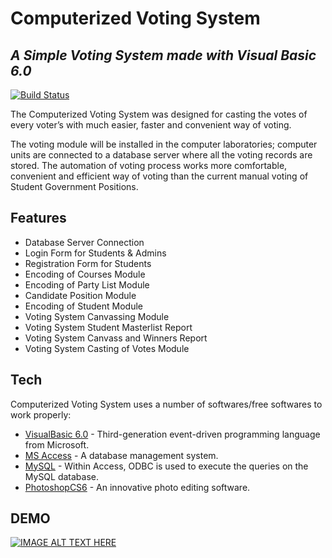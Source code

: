 # Computerized Voting System
## _A Simple Voting System made with Visual Basic 6.0_

[![Build Status](https://travis-ci.org/joemccann/dillinger.svg?branch=master)](https://github.com/acjacinto/computerized-voting-system)

The Computerized Voting System was designed for casting the votes of every voter’s with much easier, faster and convenient way of voting. 

The voting module will be installed in the computer laboratories; computer units are connected to a database server where all the voting records are stored. The automation of voting process works more comfortable, convenient and efficient way of voting than the current manual voting of Student Government Positions.

## Features

- Database Server Connection
- Login Form for Students & Admins
- Registration Form for Students
- Encoding of Courses Module
- Encoding of Party List Module
- Candidate Position Module
- Encoding of Student Module
- Voting System Canvassing Module
- Voting System Student Masterlist Report 
- Voting System Canvass and Winners Report
- Voting System Casting of Votes Module

## Tech

Computerized Voting System uses a number of softwares/free softwares to work properly:

- [VisualBasic 6.0](https://winworldpc.com/product/microsoft-visual-bas/60) - Third-generation event-driven programming language from Microsoft.
- [MS Access](https://www.microsoft.com/en-ww/microsoft-365/access) - A database management system.
- [MySQL](https://dev.mysql.com/doc/connector-odbc/en/connector-odbc-examples-tools-with-access.html) - Within Access, ODBC is used to execute the queries on the MySQL database.
- [PhotoshopCS6](https://www.adobe.com/sea/products/photoshop.html) - An innovative photo editing software.


## DEMO

[![IMAGE ALT TEXT HERE](https://img.youtube.com/vi/mJJ0vutEDTg/0.jpg)](https://www.youtube.com/watch?v=mJJ0vutEDTg)



[//]: # (These are reference links used in the body of this note and get stripped out when the markdown processor does its job. There is no need to format nicely because it shouldn't be seen. Thanks SO - http://stackoverflow.com/questions/4823468/store-comments-in-markdown-syntax)

   [dill]: <https://github.com/joemccann/dillinger>
   [git-repo-url]: <https://github.com/joemccann/dillinger.git>
   [john gruber]: <http://daringfireball.net>
   [df1]: <http://daringfireball.net/projects/markdown/>
   [markdown-it]: <https://github.com/markdown-it/markdown-it>
   [Ace Editor]: <http://ace.ajax.org>
   [node.js]: <http://nodejs.org>
   [Twitter Bootstrap]: <http://twitter.github.com/bootstrap/>
   [jQuery]: <http://jquery.com>
   [@tjholowaychuk]: <http://twitter.com/tjholowaychuk>
   [express]: <http://expressjs.com>
   [AngularJS]: <http://angularjs.org>
   [Gulp]: <http://gulpjs.com>

   [PlDb]: <https://github.com/joemccann/dillinger/tree/master/plugins/dropbox/README.md>
   [PlGh]: <https://github.com/joemccann/dillinger/tree/master/plugins/github/README.md>
   [PlGd]: <https://github.com/joemccann/dillinger/tree/master/plugins/googledrive/README.md>
   [PlOd]: <https://github.com/joemccann/dillinger/tree/master/plugins/onedrive/README.md>
   [PlMe]: <https://github.com/joemccann/dillinger/tree/master/plugins/medium/README.md>
   [PlGa]: <https://github.com/RahulHP/dillinger/blob/master/plugins/googleanalytics/README.md>
